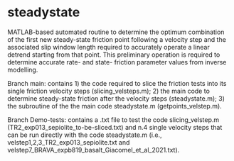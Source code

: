 # steadystate
MATLAB-based automated routine to determine the optimum combination of the first new steady-state friction point following a velocity step and the associated slip window length required to accurately operate a linear detrend starting from that point. This preliminary operation is required to determine accurate rate- and state- friction parameter values from inverse modelling.

Branch main: contains 1) the code required to slice the friction tests into its single friction velocity steps (slicing_velsteps.m); 2) the main code to determine steady-state friction after the velocity steps (steadystate.m); 3) the subroutine of the the main code steadystate.m (getpoints_velstep.m).

Branch Demo-tests: contains a .txt file to test the code slicing_velstep.m (TR2_exp013_sepiolite_to-be-sliced.txt) and n.4 single velocity steps that can be run directly with the code steadystate.m (i.e., velstep1,2,3_TR2_exp013_sepiolite.txt and velstep7_BRAVA_expb819_basalt_Giacomel_et_al_2021.txt).
